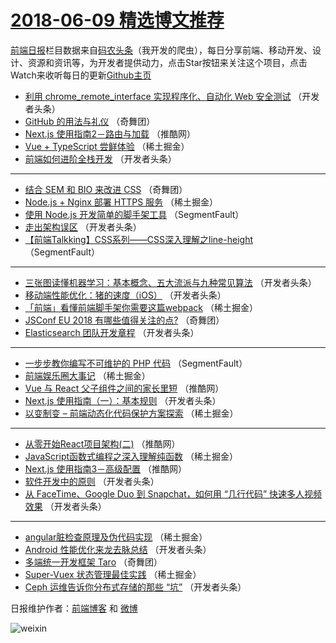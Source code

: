 # [2018-06-09 精选博文推荐](https://toutiao.qdkfweb.cn/date/2018/06/09)

[前端日报](https://qdkfweb.cn/c/news)栏目数据来自[码农头条](https://toutiao.qdkfweb.cn/)（我开发的爬虫），每日分享前端、移动开发、设计、资源和资讯等，为开发者提供动力，点击Star按钮来关注这个项目，点击Watch来收听每日的更新[Github主页](https://github.com/kujian/frontendDaily)
* [利用 chrome_remote_interface 实现程序化、自动化 Web 安全测试](https://toutiao.qdkfweb.cn/76985.html) （开发者头条）
* [GitHub 的用法与礼仪](https://toutiao.qdkfweb.cn/77047.html) （奇舞团）
* [Next.js 使用指南2－路由与加载](https://toutiao.qdkfweb.cn/77029.html) （推酷网）
* [Vue + TypeScript 尝鲜体验](https://toutiao.qdkfweb.cn/76977.html) （稀土掘金）
* [前端如何进阶全栈开发](https://toutiao.qdkfweb.cn/76989.html) （开发者头条）

***
* [结合 SEM 和 BIO 来改进 CSS](https://toutiao.qdkfweb.cn/77049.html) （奇舞团）
* [Node.js + Nginx 部署 HTTPS 服务](https://toutiao.qdkfweb.cn/76975.html) （稀土掘金）
* [使用 Node.js 开发简单的脚手架工具](https://toutiao.qdkfweb.cn/76965.html) （SegmentFault）
* [走出架构误区](https://toutiao.qdkfweb.cn/76987.html) （开发者头条）
* [【前端Talkking】CSS系列——CSS深入理解之line-height](https://toutiao.qdkfweb.cn/76966.html) （SegmentFault）

***
* [三张图读懂机器学习：基本概念、五大流派与九种常见算法](https://toutiao.qdkfweb.cn/76988.html) （开发者头条）
* [移动端性能优化：猪的速度（iOS）](https://toutiao.qdkfweb.cn/77000.html) （开发者头条）
* [「前端」看懂前端脚手架你需要这篇webpack](https://toutiao.qdkfweb.cn/76979.html) （稀土掘金）
* [JSConf EU 2018 有哪些值得关注的点?](https://toutiao.qdkfweb.cn/77043.html) （奇舞团）
* [Elasticsearch 团队开发章程](https://toutiao.qdkfweb.cn/76990.html) （开发者头条）

***
* [一步步教你编写不可维护的 PHP 代码](https://toutiao.qdkfweb.cn/76968.html) （SegmentFault）
* [前端娱乐圈大事记](https://toutiao.qdkfweb.cn/76980.html) （稀土掘金）
* [Vue 与 React 父子组件之间的家长里短](https://toutiao.qdkfweb.cn/77024.html) （推酷网）
* [Next.js 使用指南（一）：基本规则](https://toutiao.qdkfweb.cn/76993.html) （开发者头条）
* [以变制变 &#8211; 前端动态化代码保护方案探索](https://toutiao.qdkfweb.cn/76982.html) （稀土掘金）

***
* [从零开始React项目架构(二)](https://toutiao.qdkfweb.cn/77026.html) （推酷网）
* [JavaScript函数式编程之深入理解纯函数](https://toutiao.qdkfweb.cn/76974.html) （稀土掘金）
* [Next.js 使用指南3－高级配置](https://toutiao.qdkfweb.cn/77028.html) （推酷网）
* [软件开发中的原则](https://toutiao.qdkfweb.cn/76984.html) （开发者头条）
* [从 FaceTime、Google Duo 到 Snapchat，如何用 “几行代码” 快速多人视频效果](https://toutiao.qdkfweb.cn/76997.html) （开发者头条）

***
* [angular脏检查原理及伪代码实现](https://toutiao.qdkfweb.cn/76976.html) （稀土掘金）
* [Android 性能优化来龙去脉总结](https://toutiao.qdkfweb.cn/76998.html) （开发者头条）
* [多端统一开发框架 Taro](https://toutiao.qdkfweb.cn/77045.html) （奇舞团）
* [Super-Vuex 状态管理最佳实践](https://toutiao.qdkfweb.cn/76972.html) （稀土掘金）
* [Ceph 运维告诉你分布式存储的那些 “坑”](https://toutiao.qdkfweb.cn/76999.html) （开发者头条）

日报维护作者：[前端博客](https://qdkfweb.cn/) 和 [微博](https://qdkfweb.cn/go/weibo)

![weixin](https://user-images.githubusercontent.com/3055447/38468989-651132ac-3b80-11e8-8e6b-15122322a9d7.png)